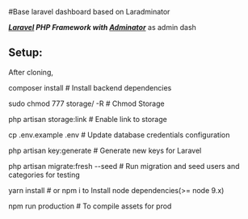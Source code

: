 
  
#Base laravel dashboard based on Laradminator
  
**_[Laravel](https://laravel.com/) PHP Framework with [Adminator](https://github.com/puikinsh/Adminator-admin-dashboard)_** as admin dash

## Setup:

After cloning, 

composer install # Install backend dependencies

sudo chmod 777 storage/ -R # Chmod Storage

php artisan storage:link # Enable link to storage

cp .env.example .env # Update database credentials configuration

php artisan key:generate # Generate new keys for Laravel

php artisan migrate:fresh --seed # Run migration and seed users and categories for testing

yarn install # or npm i to Install node dependencies(>= node 9.x)

npm run production # To compile assets for prod

```
